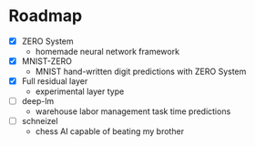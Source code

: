 # Roadmap

 - [x] ZERO System
    - homemade neural network framework
 - [x] MNIST-ZERO
    - MNIST hand-written digit predictions with ZERO System
 - [x] Full residual layer
    - experimental layer type
 - [ ] deep-lm
    - warehouse labor management task time predictions
 - [ ] schneizel
    - chess AI capable of beating my brother